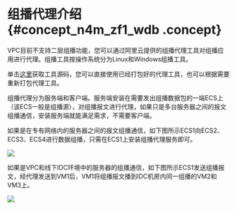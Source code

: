 # 组播代理介绍 {#concept_n4m_zf1_wdb .concept}

VPC目前不支持二层组播功能，您可以通过阿里云提供的组播代理工具对组播应用进行代理。组播工具按操作系统分为Linux和Windows组播工具。

单击[这里](https://github.com/aliyun/multicast_proxy)获取工具源码，您可以直接使用已经打包好的代理工具，也可以根据需要重新打包代理工具。

组播代理分为服务端和客户端。服务端安装在需要发出组播数据包的一端ECS上（该ECS一般是组播源），对组播报文进行代理，如果只是多台服务器之间的报文组播通信，安装服务端就能满足需求，不需要客户端。

如果是在专有网络内的服务器之间的报文组播通信，如下图所示ECS1向ECS2、ECS3、ECS4进行数据组播，只需在ECS1上安装组播代理服务即可。

![](http://static-aliyun-doc.oss-cn-hangzhou.aliyuncs.com/assets/img/13392/2789_zh-CN.png)

如果是VPC和线下IDC环境中的服务器的组播通信，如下图所示ECS1发送组播报文，经代理发送到VM1后，VM1将组播报文播到IDC机房内同一组播的VM2和VM3上。

![](http://static-aliyun-doc.oss-cn-hangzhou.aliyuncs.com/assets/img/13392/2790_zh-CN.png)

